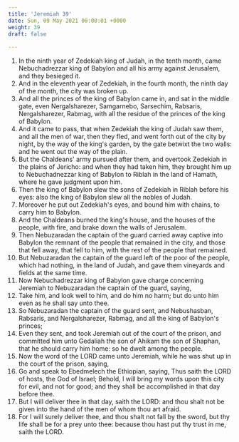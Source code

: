 ```yaml
---
title: 'Jeremiah 39'
date: Sun, 09 May 2021 00:00:01 +0000
weight: 39
draft: false
  
---
```


1. In the ninth year of Zedekiah king of Judah, in the tenth month, came Nebuchadrezzar king of Babylon and all his army against Jerusalem, and they besieged it.
2. And in the eleventh year of Zedekiah, in the fourth month, the ninth day of the month, the city was broken up.
3. And all the princes of the king of Babylon came in, and sat in the middle gate, even Nergalsharezer, Samgarnebo, Sarsechim, Rabsaris, Nergalsharezer, Rabmag, with all the residue of the princes of the king of Babylon.
4. And it came to pass, that when Zedekiah the king of Judah saw them, and all the men of war, then they fled, and went forth out of the city by night, by the way of the king's garden, by the gate betwixt the two walls: and he went out the way of the plain.
5. But the Chaldeans' army pursued after them, and overtook Zedekiah in the plains of Jericho: and when they had taken him, they brought him up to Nebuchadnezzar king of Babylon to Riblah in the land of Hamath, where he gave judgment upon him.
6. Then the king of Babylon slew the sons of Zedekiah in Riblah before his eyes: also the king of Babylon slew all the nobles of Judah.
7. Moreover he put out Zedekiah's eyes, and bound him with chains, to carry him to Babylon.
8. And the Chaldeans burned the king's house, and the houses of the people, with fire, and brake down the walls of Jerusalem.
9. Then Nebuzaradan the captain of the guard carried away captive into Babylon the remnant of the people that remained in the city, and those that fell away, that fell to him, with the rest of the people that remained.
10. But Nebuzaradan the captain of the guard left of the poor of the people, which had nothing, in the land of Judah, and gave them vineyards and fields at the same time.
11. Now Nebuchadrezzar king of Babylon gave charge concerning Jeremiah to Nebuzaradan the captain of the guard, saying,
12. Take him, and look well to him, and do him no harm; but do unto him even as he shall say unto thee.
13. So Nebuzaradan the captain of the guard sent, and Nebushasban, Rabsaris, and Nergalsharezer, Rabmag, and all the king of Babylon's princes;
14. Even they sent, and took Jeremiah out of the court of the prison, and committed him unto Gedaliah the son of Ahikam the son of Shaphan, that he should carry him home: so he dwelt among the people.
15. Now the word of the LORD came unto Jeremiah, while he was shut up in the court of the prison, saying,
16. Go and speak to Ebedmelech the Ethiopian, saying, Thus saith the LORD of hosts, the God of Israel; Behold, I will bring my words upon this city for evil, and not for good; and they shall be accomplished in that day before thee.
17. But I will deliver thee in that day, saith the LORD: and thou shalt not be given into the hand of the men of whom thou art afraid.
18. For I will surely deliver thee, and thou shalt not fall by the sword, but thy life shall be for a prey unto thee: because thou hast put thy trust in me, saith the LORD.
